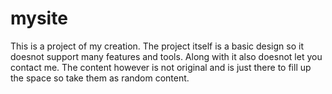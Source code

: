 # mysite

This is a project of my creation.
The project itself is a basic design so it doesnot support many features and tools.
Along with it also doesnot let you contact me.
The content however is not original and is just there to fill up the space so take them as random content.
